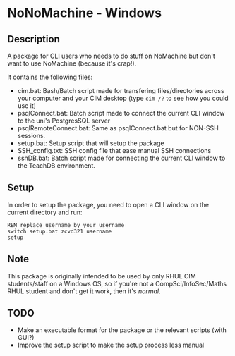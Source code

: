# NoNoMachine - Windows
## Description
A package for CLI users who needs to do stuff on NoMachine but don't want to use NoMachine (because it's crap!).

It contains the following files:
- cim.bat: Bash/Batch script made for transfering files/directories across your computer and your CIM desktop (type ```cim /?``` to see how you could use it)
- psqlConnect.bat: Batch script made to connect the current CLI window to the uni's PostgresSQL server
- psqlRemoteConnect.bat: Same as psqlConnect.bat but for NON-SSH sessions.
- setup.bat: Setup script that will setup the package
- SSH_config.txt: SSH config file that ease manual SSH connections
- sshDB.bat: Batch script made for connecting the current CLI window to the TeachDB environment.

## Setup
In order to setup the package, you need to open a CLI window on the current directory and run:

```batch
REM replace username by your username
switch setup.bat zcvd321 username
setup
```

## Note
This package is originally intended to be used by only RHUL CIM students/staff on a Windows OS, so if you're not a CompSci/InfoSec/Maths RHUL student and don't get it work, then it's _normal_.


## TODO
- Make an executable format for the package or the relevant scripts (with GUI?)
- Improve the setup script to make the setup process less manual

